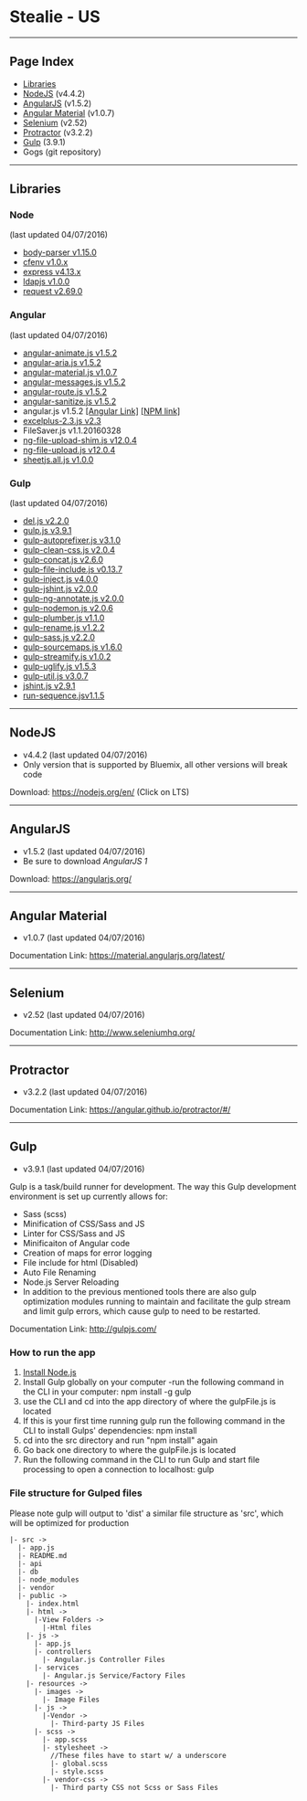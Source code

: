 # Stealie - US

---

## Page Index
* [Libraries](#libraries)
* [NodeJS](#nodejs) (v4.4.2)
* [AngularJS](#angularjs) (v1.5.2)
* [Angular Material](#angular-material) (v1.0.7)
* [Selenium](#selenium) (v2.52)
* [Protractor](#protractor) (v3.2.2)
* [Gulp](#gulp) (3.9.1)
* Gogs (git repository)

---

## Libraries

### Node
(last updated 04/07/2016)
* [body-parser v1.15.0](https://www.npmjs.com/package/body-parser)
* [cfenv v1.0.x](https://www.npmjs.com/package/cfenv)
* [express v4.13.x](https://www.npmjs.com/package/express)
* [ldapjs v1.0.0](https://www.npmjs.com/package/ldapjs)
* [request v2.69.0](https://www.npmjs.com/package/request)

### Angular
(last updated 04/07/2016)
* [angular-animate.js v1.5.2](https://www.npmjs.com/package/angular-animate)
* [angular-aria.js v1.5.2](https://www.npmjs.com/package/angular-aria)
* [angular-material.js v1.0.7](https://www.npmjs.com/package/angular-material)
* [angular-messages.js v1.5.2](https://www.npmjs.com/package/angular-messages)
* [angular-route.js v1.5.2](https://www.npmjs.com/package/angular-route)
* [angular-sanitize.js v1.5.2](https://www.npmjs.com/package/angular-sanitize)
* angular.js v1.5.2 [[Angular Link]](https://angularjs.org/) [[NPM link]](https://www.npmjs.com/package/angular)
* [excelplus-2.3.js v2.3](http://aymkdn.github.io/ExcelPlus/)
* FileSaver.js v1.1.20160328
* [ng-file-upload-shim.js v12.0.4](https://www.npmjs.com/package/ng-file-upload)
* [ng-file-upload.js v12.0.4](https://www.npmjs.com/package/ng-file-upload)
* [sheetjs.all.js v1.0.0](http://aymkdn.github.io/ExcelPlus/)

### Gulp
(last updated 04/07/2016)
* [del.js v2.2.0](https://www.npmjs.com/package/del)
* [gulp.js v3.9.1](https://www.npmjs.com/package/gulp)
* [gulp-autoprefixer.js v3.1.0](https://www.npmjs.com/package/gulp-autoprefixer)
* [gulp-clean-css.js v2.0.4](https://www.npmjs.com/package/gulp-clean-css)
* [gulp-concat.js v2.6.0](https://www.npmjs.com/package/gulp-concat)
* [gulp-file-include.js v0.13.7](https://www.npmjs.com/package/gulp-file-include)
* [gulp-inject.js v4.0.0](https://www.npmjs.com/package/gulp-inject)
* [gulp-jshint.js v2.0.0](https://www.npmjs.com/package/gulp-jshint)
* [gulp-ng-annotate.js v2.0.0](https://www.npmjs.com/package/gulp-ng-annotate)
* [gulp-nodemon.js v2.0.6](https://www.npmjs.com/package/gulp-nodemon)
* [gulp-plumber.js v1.1.0](https://www.npmjs.com/package/gulp-plumber)
* [gulp-rename.js v1.2.2](https://www.npmjs.com/package/gulp-rename)
* [gulp-sass.js v2.2.0](https://www.npmjs.com/package/gulp-sass)
* [gulp-sourcemaps.js v1.6.0](https://www.npmjs.com/package/gulp-sourcemaps)
* [gulp-streamify.js v1.0.2](https://www.npmjs.com/package/gulp-streamify)
* [gulp-uglify.js v1.5.3](https://www.npmjs.com/package/gulp-uglify)
* [gulp-util.js v3.0.7](https://www.npmjs.com/package/gulp-util)
* [jshint.js v2.9.1](https://www.npmjs.com/package/jshint)
* [run-sequence.jsv1.1.5](https://www.npmjs.com/package/run-sequence)

---

## NodeJS
* v4.4.2 (last updated 04/07/2016)
* Only version that is supported by Bluemix, all other versions will break code

Download: https://nodejs.org/en/ (Click on LTS)

---

## AngularJS
* v1.5.2 (last updated 04/07/2016)
* Be sure to download *AngularJS 1*

Download: https://angularjs.org/

---

## Angular Material
* v1.0.7 (last updated 04/07/2016)

Documentation Link: https://material.angularjs.org/latest/

---

## Selenium
* v2.52 (last updated 04/07/2016)

Documentation Link: http://www.seleniumhq.org/

---

## Protractor
* v3.2.2 (last updated 04/07/2016)

Documentation Link: https://angular.github.io/protractor/#/

---

## Gulp
* v3.9.1 (last updated 04/07/2016)

Gulp is a task/build runner for development. The way this Gulp development
environment is set up currently allows for:
* Sass (scss)
* Minification of CSS/Sass and JS
* Linter for CSS/Sass and JS
* Minificaiton of Angular code
* Creation of maps for error logging
* File include for html (Disabled)
* Auto File Renaming
* Node.js Server Reloading
* In addition to the previous mentioned tools there are also gulp optimization
modules running to maintain and facilitate the gulp stream and limit gulp errors,
which cause gulp to need to be restarted.

Documentation Link: http://gulpjs.com/

### How to run the app

1. [Install Node.js][]
2. Install Gulp globally on your computer
    -run the following command in the CLI in your computer:
        npm install -g gulp
3. use the CLI and cd into the app directory of where the
   gulpFile.js is located
4. If this is your first time running gulp run the following command in the
   CLI to install Gulps' dependencies:
        npm install
5. cd into the src directory and run "npm install" again
6. Go back one directory to where the gulpFile.js is located
5. Run the following command in the CLI to run Gulp and start file processing to open a connection to localhost:
        gulp

[Install Node.js]: https://nodejs.org/en/download/

### File structure for Gulped files

Please note gulp will output to 'dist' a similar file structure as 'src', which will be optimized for production

    |- src ->
      |- app.js
      |- README.md
      |- api
      |- db
      |- node_modules
      |- vendor
      |- public ->
        |- index.html
        |- html ->
          |-View Folders ->
            |-Html files
        |- js ->
          |- app.js
          |- controllers
            |- Angular.js Controller Files
          |- services
            |- Angular.js Service/Factory Files
        |- resources ->
          |- images ->
            |- Image Files
          |- js ->
            |-Vendor ->
              |- Third-party JS Files
          |- scss ->
            |- app.scss
            |- stylesheet ->
              //These files have to start w/ a underscore
              |- global.scss
              |- style.scss
            |- vendor-css ->
              |- Third party CSS not Scss or Sass Files
